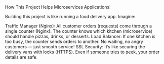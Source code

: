 How This Project Helps Microservices Applications!

Building this project is like running a food delivery app. Imagine:

Traffic Manager (Nginx): All customer orders (requests) come through a single counter (Nginx). The counter knows which kitchen (microservice) should handle pizzas, drinks, or desserts.
Load Balancer: If one kitchen is too busy, the counter sends orders to another. No waiting, no angry customers — just smooth service!
SSL Security: It’s like securing the delivery vans with locks (HTTPS). Even if someone tries to peek, your order details are safe.
